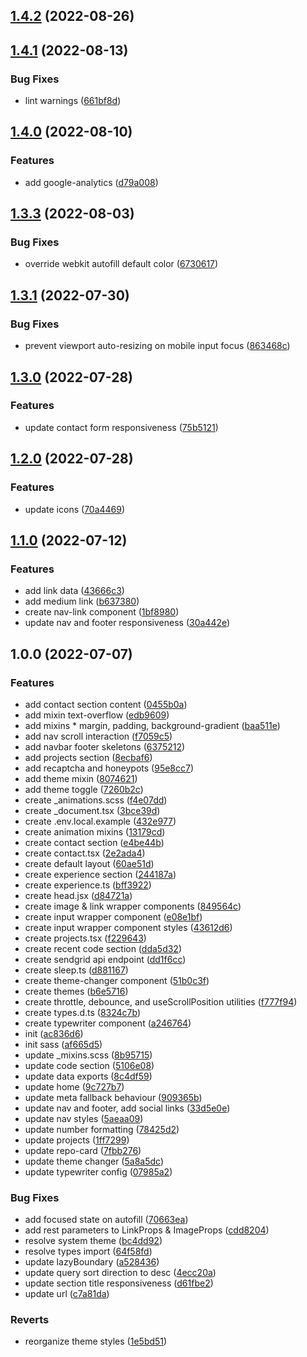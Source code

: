 ## [1.4.2](https://github.com/kito0/portfolio/compare/v1.4.1...v1.4.2) (2022-08-26)

## [1.4.1](https://github.com/kito0/portfolio/compare/v1.4.0...v1.4.1) (2022-08-13)

### Bug Fixes

* lint warnings ([661bf8d](https://github.com/kito0/portfolio/commit/661bf8d32d1ca1b7e5ab436242795dc74d51f8c7))

## [1.4.0](https://github.com/kito0/portfolio/compare/v1.3.3...v1.4.0) (2022-08-10)

### Features

* add google-analytics ([d79a008](https://github.com/kito0/portfolio/commit/d79a008bdccb0325b916caea2b94f4eeb65c5eb7))

## [1.3.3](https://github.com/kito0/portfolio/compare/v1.3.2...v1.3.3) (2022-08-03)

### Bug Fixes

* override webkit autofill default color ([6730617](https://github.com/kito0/portfolio/commit/6730617c50d139701270c1550cc244756c6e2230))

## [1.3.1](https://github.com/kito0/portfolio/compare/v1.3.0...v1.3.1) (2022-07-30)

### Bug Fixes

* prevent viewport auto-resizing on mobile input focus ([863468c](https://github.com/kito0/portfolio/commit/863468c31cf649ccac82bac57bd2c23e1450e550))

## [1.3.0](https://github.com/kito0/portfolio/compare/v1.2.0...v1.3.0) (2022-07-28)

### Features

* update contact form responsiveness ([75b5121](https://github.com/kito0/portfolio/commit/75b5121fb61b897b0ff4919a34ac01df10395a5d))

## [1.2.0](https://github.com/kito0/portfolio/compare/v1.1.0...v1.2.0) (2022-07-28)

### Features

* update icons ([70a4469](https://github.com/kito0/portfolio/commit/70a446958c9a578f25fda19cea1e0ad7be00012d))

## [1.1.0](https://github.com/kito0/portfolio/compare/v1.0.0...v1.1.0) (2022-07-12)

### Features

* add link data ([43666c3](https://github.com/kito0/portfolio/commit/43666c34fd4a935e1fe7d2d5739ee9def74e59f0))
* add medium link ([b637380](https://github.com/kito0/portfolio/commit/b637380ffffbdf7eec3ccb9748c207f29637dc6b))
* create nav-link component ([1bf8980](https://github.com/kito0/portfolio/commit/1bf898060987be0cfa972ddaaebb9da3b089b542))
* update nav and footer responsiveness ([30a442e](https://github.com/kito0/portfolio/commit/30a442ec00c4d24a75ba2fb63bd8aab464545700))

## 1.0.0 (2022-07-07)

### Features

* add contact section content ([0455b0a](https://github.com/kito0/portfolio/commit/0455b0a3af222579a30154d589d02d1d946c22b4))
* add mixin text-overflow ([edb9609](https://github.com/kito0/portfolio/commit/edb9609a0e9419e261df446a3e1386071999876e))
* add mixins * margin, padding, background-gradient ([baa511e](https://github.com/kito0/portfolio/commit/baa511e0d8d5cb7aa50f02b6fc4a3eea660575d9))
* add nav scroll interaction ([f7059c5](https://github.com/kito0/portfolio/commit/f7059c57aa708f39bf676227d25392d1cabb8db4))
* add navbar footer skeletons ([6375212](https://github.com/kito0/portfolio/commit/6375212919e7c26beb98296f6a038f6307b554dc))
* add projects section ([8ecbaf6](https://github.com/kito0/portfolio/commit/8ecbaf6a539ae3eaa7d1ebe348481872a59bd93d))
* add recaptcha and honeypots ([95e8cc7](https://github.com/kito0/portfolio/commit/95e8cc7a12367f1a25ac47417b9d67e8e56ea90b))
* add theme mixin ([8074621](https://github.com/kito0/portfolio/commit/80746212395f75ba3a97327074c418b67cfcfb38))
* add theme toggle ([7260b2c](https://github.com/kito0/portfolio/commit/7260b2c4cc637a3bc62f8539b9a52ff36445f867))
* create \_animations.scss ([f4e07dd](https://github.com/kito0/portfolio/commit/f4e07dda3c7c68d8f7cbe02a8c89ad37a18bc863))
* create \_document.tsx ([3bce39d](https://github.com/kito0/portfolio/commit/3bce39dd43d6f478918f35f1d5559d26a7519324))
* create .env.local.example ([432e977](https://github.com/kito0/portfolio/commit/432e977f9f08f8cd128c57bd4d081057cdf6e9b1))
* create animation mixins ([13179cd](https://github.com/kito0/portfolio/commit/13179cd080d7f71e0b3db5a57a8bac53694eb573))
* create contact section ([e4be44b](https://github.com/kito0/portfolio/commit/e4be44bf98708adb3b38a8b61dc0e8a441cf987c))
* create contact.tsx ([2e2ada4](https://github.com/kito0/portfolio/commit/2e2ada4fe6867339b5ad4a4ee02826b001d53ac8))
* create default layout ([60ae51d](https://github.com/kito0/portfolio/commit/60ae51db3d9658cdaeb913c0fe2d42a33f2e6489))
* create experience section ([244187a](https://github.com/kito0/portfolio/commit/244187a4030cce26784dbd609c6e620fe1cf91c7))
* create experience.ts ([bff3922](https://github.com/kito0/portfolio/commit/bff3922c677564ed74636096f64ff618d4af4959))
* create head.jsx ([d84721a](https://github.com/kito0/portfolio/commit/d84721a261dd4aeb532bb83a44d32b3f679a630b))
* create image & link wrapper components ([849564c](https://github.com/kito0/portfolio/commit/849564cef38b53cf865ce5cca73676b4e9ec7501))
* create input wrapper component ([e08e1bf](https://github.com/kito0/portfolio/commit/e08e1bfda66d430713ebee6c29189ce00b26a099))
* create input wrapper component styles ([43612d6](https://github.com/kito0/portfolio/commit/43612d651e61ab0a4ca5803a1a13bc3c565548b4))
* create projects.tsx ([f229643](https://github.com/kito0/portfolio/commit/f22964348f4b36ca1087a0bbe8f1fa9a59db5805))
* create recent code section ([dda5d32](https://github.com/kito0/portfolio/commit/dda5d326b6cc0fff6cddd9493d9e39efa60ccbfe))
* create sendgrid api endpoint ([dd1f6cc](https://github.com/kito0/portfolio/commit/dd1f6cc15d8304f19d7c8e91b45c3d383c2d6c37))
* create sleep.ts ([d881167](https://github.com/kito0/portfolio/commit/d8811673022bd718e07ebbb6524b9187ea26ba1e))
* create theme-changer component ([51b0c3f](https://github.com/kito0/portfolio/commit/51b0c3f552506ff1437a048e79f308f411cea02d))
* create themes ([b6e5716](https://github.com/kito0/portfolio/commit/b6e5716a64ac91a4818b962756f77e337b9b332c))
* create throttle, debounce, and useScrollPosition utilities ([f777f94](https://github.com/kito0/portfolio/commit/f777f949f0a404b1c89faafd07fff3f05d238a8d))
* create types.d.ts ([8324c7b](https://github.com/kito0/portfolio/commit/8324c7b05ad656a8d89fc24d6599cc30f3f8db05))
* create typewriter component ([a246764](https://github.com/kito0/portfolio/commit/a246764fa08abecfa07dc677c9f7b83d11cdb192))
* init ([ac836d6](https://github.com/kito0/portfolio/commit/ac836d69f74323d2266adbb4e384e9a91e09e40b))
* init sass ([af665d5](https://github.com/kito0/portfolio/commit/af665d53308a5437fb6fd3552069cb6cb31973ba))
* update \_mixins.scss ([8b95715](https://github.com/kito0/portfolio/commit/8b95715c22174ee7d2d8b08c9b8d933b009e0f44))
* update code section ([5106e08](https://github.com/kito0/portfolio/commit/5106e082629363f2c358bbf5d13d8f850c59988d))
* update data exports ([8c4df59](https://github.com/kito0/portfolio/commit/8c4df59c07689418de85d0a123b2990653371deb))
* update home ([9c727b7](https://github.com/kito0/portfolio/commit/9c727b7fbdb3e71796e405bb6f5a9ab2758f2eec))
* update meta fallback behaviour ([909365b](https://github.com/kito0/portfolio/commit/909365b6d521975e6594601d0befb429f43234b7))
* update nav and footer, add social links ([33d5e0e](https://github.com/kito0/portfolio/commit/33d5e0ed9df31726fbc1164fb431b18da42d2fb9))
* update nav styles ([5aeaa09](https://github.com/kito0/portfolio/commit/5aeaa094c9df6f95d766a7c81ed12785f41b8cac))
* update number formatting ([78425d2](https://github.com/kito0/portfolio/commit/78425d2ba245fb7808ebc3f643f9cc9b17914c45))
* update projects ([1ff7299](https://github.com/kito0/portfolio/commit/1ff72998690ac767759cb586ab240b2f36a354e5))
* update repo-card ([7fbb276](https://github.com/kito0/portfolio/commit/7fbb2766037073ba3d1ebdde91c55d7fc6a7b50a))
* update theme changer ([5a8a5dc](https://github.com/kito0/portfolio/commit/5a8a5dce0a3e6aa88a799a86743a81cc38b91e62))
* update typewriter config ([07985a2](https://github.com/kito0/portfolio/commit/07985a2f3bd8744538c474ce6c8d43e2c5aa0e66))

### Bug Fixes

* add focused state on autofill ([70663ea](https://github.com/kito0/portfolio/commit/70663eaf885fb6c9de8b61236ff0861e81a97a9f))
* add rest parameters to LinkProps & ImageProps ([cdd8204](https://github.com/kito0/portfolio/commit/cdd820408ec319cb4c3cc97bb19ce934ad66f951))
* resolve system theme ([bc4dd92](https://github.com/kito0/portfolio/commit/bc4dd92b548434621acca62392c7a25257f539e5))
* resolve types import ([64f58fd](https://github.com/kito0/portfolio/commit/64f58fd2f840c1a889af08a6f8fb5db0dcb8fb20))
* update lazyBoundary ([a528436](https://github.com/kito0/portfolio/commit/a5284369c2dfa2b8ed71bcaa0b3b701c47fac89e))
* update query sort direction to desc ([4ecc20a](https://github.com/kito0/portfolio/commit/4ecc20a0539fd4573c9eb8183cd94b0df0de97be))
* update section title responsiveness ([d61fbe2](https://github.com/kito0/portfolio/commit/d61fbe2aff087170ed220c71c0160eea7a6b513d))
* update url ([c7a81da](https://github.com/kito0/portfolio/commit/c7a81dad09504b7c3b3fddda098aff2900062a4f))

### Reverts

* reorganize theme styles ([1e5bd51](https://github.com/kito0/portfolio/commit/1e5bd51d481fff59d772202ddd25c7cc2b573fa3))

